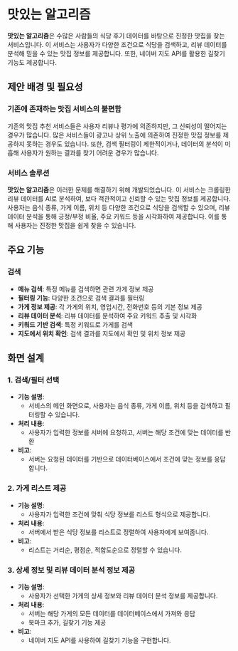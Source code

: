 # 맛있는 알고리즘

**맛있는 알고리즘**은 수많은 사람들의 식당 후기 데이터를 바탕으로 진정한 맛집을 찾는 서비스입니다. 이 서비스는 사용자가 다양한 조건으로 식당을 검색하고, 리뷰 데이터를 분석해 믿을 수 있는 맛집 정보를 제공합니다. 또한, 네이버 지도 API를 활용한 길찾기 기능도 제공합니다.

## 제안 배경 및 필요성

### 기존에 존재하는 맛집 서비스의 불편함

기존의 맛집 추천 서비스들은 사용자 리뷰나 평가에 의존하지만, 그 신뢰성이 떨어지는 경우가 많습니다. 많은 서비스들이 광고나 상위 노출에 의존하여 진정한 맛집 정보를 제공하지 못하는 경우도 있습니다. 또한, 검색 필터링이 제한적이거나, 데이터의 분석이 미흡해 사용자가 원하는 결과를 찾기 어려운 경우가 많습니다.

### 서비스 솔루션

**맛있는 알고리즘**은 이러한 문제를 해결하기 위해 개발되었습니다. 이 서비스는 크롤링한 리뷰 데이터를 AI로 분석하여, 보다 객관적이고 신뢰할 수 있는 맛집 정보를 제공합니다. 사용자는 음식 종류, 가게 이름, 위치 등 다양한 조건으로 식당을 검색할 수 있으며, 리뷰 데이터 분석을 통해 긍정/부정 비율, 주요 키워드 등을 시각화하여 제공합니다. 이를 통해 사용자는 진정한 맛집을 쉽게 찾을 수 있습니다.

## 주요 기능

### 검색

- **메뉴 검색**: 특정 메뉴를 검색하면 관련 가게 정보 제공
- **필터링 기능**: 다양한 조건으로 검색 결과를 필터링
- **가게 정보 제공**: 각 가게의 위치, 영업시간, 전화번호 등의 기본 정보 제공
- **리뷰 데이터 분석**: 리뷰 데이터를 분석하여 주요 키워드 추출 및 시각화
- **키워드 기반 검색**: 특정 키워드로 가게를 검색
- **지도에서 위치 확인**: 검색 결과를 지도에서 확인 및 위치 정보 제공

## 화면 설계

### 1. 검색/필터 선택

- **기능 설명**: 
  - 서비스의 메인 화면으로, 사용자는 음식 종류, 가게 이름, 위치 등을 검색하고 필터링할 수 있습니다.
- **처리 내용**: 
  - 사용자가 입력한 정보를 서버에 요청하고, 서버는 해당 조건에 맞는 데이터를 반환
- **비고**: 
  - 서버는 요청된 데이터를 기반으로 데이터베이스에서 조건에 맞는 정보를 응답합니다.

### 2. 가게 리스트 제공

- **기능 설명**: 
  - 사용자가 입력한 조건에 맞춰 식당 정보를 리스트 형식으로 제공합니다.
- **처리 내용**: 
  - 서버에서 받은 식당 정보를 리스트로 정렬하여 사용자에게 보여줍니다.
- **비고**: 
  - 리스트는 거리순, 평점순, 적합도순으로 정렬할 수 있습니다.

### 3. 상세 정보 및 리뷰 데이터 분석 정보 제공

- **기능 설명**: 
  - 사용자가 선택한 가게의 상세 정보와 리뷰 데이터 분석 정보를 제공합니다.
- **처리 내용**: 
  - 서버는 해당 가게의 모든 데이터를 데이터베이스에서 가져와 응답
  - 북마크 추가, 길찾기 기능 제공
- **비고**: 
  - 네이버 지도 API를 사용하여 길찾기 기능을 구현합니다.
